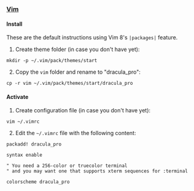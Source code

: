 ### [Vim](http://www.vim.org/)

#### Install

These are the default instructions using Vim 8's `|packages|` feature.

1. Create theme folder (in case you don't have yet):

```
mkdir -p ~/.vim/pack/themes/start
```

2. Copy the `vim` folder and rename to "dracula_pro":

```
cp -r vim ~/.vim/pack/themes/start/dracula_pro
```

#### Activate

1. Create configuration file (in case you don't have yet):

```
vim ~/.vimrc
```

2. Edit the `~/.vimrc` file with the following content:

```
packadd! dracula_pro

syntax enable

" You need a 256-color or truecolor terminal
" and you may want one that supports xterm sequences for :terminal

colorscheme dracula_pro
```

